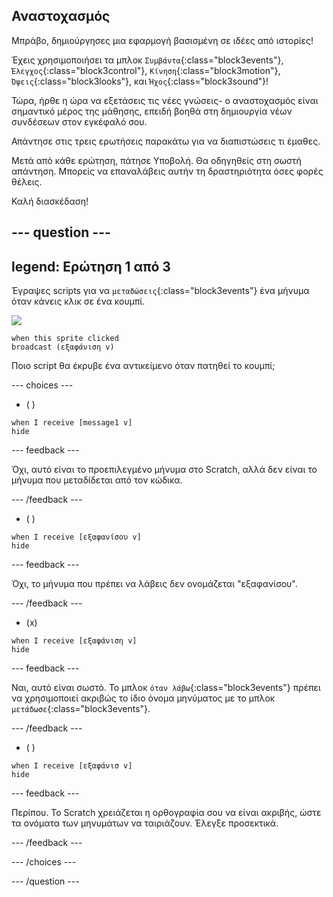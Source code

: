 ## Αναστοχασμός

Μπράβο, δημιούργησες μια εφαρμογή βασισμένη σε ιδέες από ιστορίες!

Έχεις χρησιμοποιήσει τα μπλοκ `Συμβάντα`{:class="block3events"}, `Έλεγχος`{:class="block3control"}, `Κίνηση`{:class="block3motion"}, `Όψεις`{:class="block3looks"}, και `Ήχος`{:class="block3sound"}!

Τώρα, ήρθε η ώρα να εξετάσεις τις νέες γνώσεις- ο αναστοχασμός είναι σημαντικό μέρος της μάθησης, επειδή βοηθά στη δημιουργία νέων συνδέσεων στον εγκέφαλό σου.

Απάντησε στις τρεις ερωτήσεις παρακάτω για να διαπιστώσεις τι έμαθες.

Μετά από κάθε ερώτηση, πάτησε Υποβολή. Θα οδηγηθείς στη σωστή απάντηση. Μπορείς να επαναλάβεις αυτήν τη δραστηριότητα όσες φορές θέλεις.

Καλή διασκέδαση!

--- question ---
---
legend: Ερώτηση 1 από 3
---

Έγραψες scripts για να `μεταδώσεις`{:class="block3events"} ένα μήνυμα όταν κάνεις κλικ σε ένα κουμπί.

![](images/button-icon.png)

```blocks3
when this sprite clicked
broadcast (εξαφάνιση v)
```

Ποιο script θα έκρυβε ένα αντικείμενο όταν πατηθεί το κουμπί;

--- choices ---

- ( )

```blocks3
when I receive [message1 v]
hide
```

 --- feedback ---

 Όχι, αυτό είναι το προεπιλεγμένο μήνυμα στο Scratch, αλλά δεν είναι το μήνυμα που μεταδίδεται από τον κώδικα.

 --- /feedback ---

- ( )

```blocks3
when I receive [εξαφανίσου v]
hide
```

 --- feedback ---

 Όχι, το μήνυμα που πρέπει να λάβεις δεν ονομάζεται "εξαφανίσου".

 --- /feedback ---

- (x)

```blocks3
when I receive [εξαφάνιση v]
hide
```

 --- feedback ---

Ναι, αυτό είναι σωστό. Το μπλοκ `όταν λάβω`{:class="block3events"} πρέπει να χρησιμοποιεί ακριβώς το ίδιο όνομα μηνύματος με το μπλοκ `μετάδωσε`{:class="block3events"}.

 --- /feedback ---

- ( )

```blocks3
when I receive [εξαφάνισ v]
hide
```

 --- feedback ---

 Περίπου. Το Scratch χρειάζεται η ορθογραφία σου να είναι ακριβής, ώστε τα ονόματα των μηνυμάτων να ταιριάζουν. Έλεγξε προσεκτικά.

 --- /feedback ---

--- /choices ---

--- /question ---
